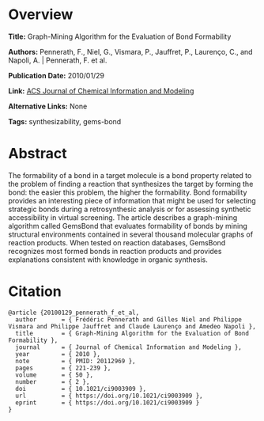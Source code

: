 # Overview
**Title:**
Graph-Mining Algorithm for the Evaluation of Bond Formability

**Authors:**
Pennerath, F., Niel, G., Vismara, P., Jauffret, P., Laurenço, C., and Napoli, A. |
Pennerath, F. et al.

**Publication Date:**
2010/01/29

**Link:**
[ACS Journal of Chemical Information and Modeling](https://pubs.acs.org/doi/10.1021/ci9003909)

**Alternative Links:**
None

**Tags:**
synthesizability, gems-bond


# Abstract
The formability of a bond in a target molecule is a bond property related to the problem of finding a reaction that synthesizes the target by forming the bond: the easier this problem, the higher the formability.
Bond formability provides an interesting piece of information that might be used for selecting strategic bonds during a retrosynthesic analysis or for assessing synthetic accessibility in virtual screening.
The article describes a graph-mining algorithm called GemsBond that evaluates formability of bonds by mining structural environments contained in several thousand molecular graphs of reaction products.
When tested on reaction databases, GemsBond recognizes most formed bonds in reaction products and provides explanations consistent with knowledge in organic synthesis.


# Citation
```
@article {20100129_pennerath_f_et_al,
  author       = { Frédéric Pennerath and Gilles Niel and Philippe Vismara and Philippe Jauffret and Claude Laurenço and Amedeo Napoli },
  title        = { Graph-Mining Algorithm for the Evaluation of Bond Formability },
  journal      = { Journal of Chemical Information and Modeling },
  year         = { 2010 },
  note         = { PMID: 20112969 },
  pages        = { 221-239 },
  volume       = { 50 },
  number       = { 2 },
  doi          = { 10.1021/ci9003909 },
  url          = { https://doi.org/10.1021/ci9003909 },
  eprint       = { https://doi.org/10.1021/ci9003909 }
}
```
